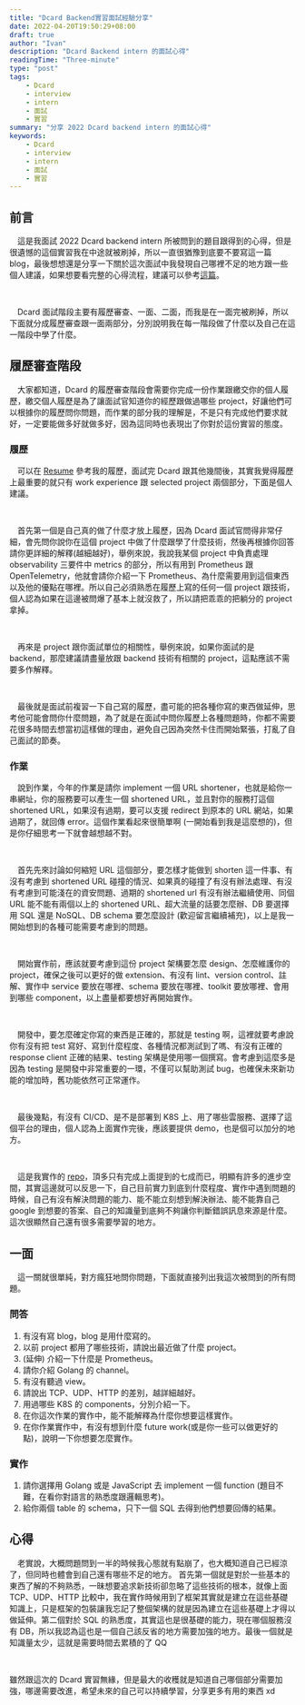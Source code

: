 ```yaml
---
title: "Dcard Backend實習面試經驗分享"
date: 2022-04-20T19:50:29+08:00
draft: true
author: "Ivan"
description: "Dcard Backend intern 的面試心得"
readingTime: "Three-minute"
type: "post"
tags:
    - Dcard
    - interview
    - intern
    - 面試
    - 實習
summary: "分享 2022 Dcard backend intern 的面試心得"
keywords:
    - Dcard
    - interview
    - intern
    - 面試
    - 實習
---
```


## 前言
&ensp;&ensp;這是我面試 2022 Dcard backend intern 所被問到的題目跟得到的心得，但是很遺憾的這個實習我在中途就被刷掉，所以一直很猶豫到底要不要寫這一篇 blog，最後想想還是分享一下關於這次面試中我發現自己哪裡不足的地方跟一些個人建議，如果想要看完整的心得流程，建議可以參考[這篇](https://blog.justin0u0.com/2021-Dcard-Web-Backend-Intern-%E9%9D%A2%E8%A9%A6%E7%B6%93%E9%A9%97%E5%88%86%E4%BA%AB/)。

</br>

&ensp;&ensp;Dcard 面試階段主要有履歷審查、一面、二面，而我是在一面完被刷掉，所以下面就分成履歷審查跟一面兩部分，分別說明我在每一階段做了什麼以及自己在這一階段中學了什麼。

## 履歷審查階段
&ensp;&ensp;大家都知道，Dcard 的履歷審查階段會需要你完成一份作業跟繳交你的個人履歷，繳交個人履歷是為了讓面試官知道你的經歷跟做過哪些 project，好讓他們可以根據你的履歷問你問題，而作業的部分我的理解是，不是只有完成他們要求就好，一定要能做多好就做多好，因為這同時也表現出了你對於這份實習的態度。

### 履歷
&ensp;&ensp;可以在 [Resume](https://blog.ivanouo.one/resume.pdf) 參考我的履歷，面試完 Dcard 跟其他幾間後，其實我覺得履歷上最重要的就只有 work experience 跟 selected project 兩個部分，下面是個人建議。

</br>

&ensp;&ensp;首先第一個是自己真的做了什麼才放上履歷，因為 Dcard 面試官問得非常仔細，會先問你說你在這個 project 中做了什麼跟學了什麼技術，然後再根據你回答請你更詳細的解釋(越細越好)，舉例來說，我說我某個 project 中負責處理 observability 三要件中 metrics 的部分，所以有用到 Prometheus 跟 OpenTelemetry，他就會請你介紹一下 Prometheus、為什麼需要用到這個東西以及他的優點在哪裡。所以自己必須熟悉在履歷上寫的任何一個 project 跟技術，個人認為如果在這邊被問爆了基本上就沒救了，所以請把乖乖的把躺分的 project 拿掉。

</br>

&ensp;&ensp;再來是 project 跟你面試單位的相關性，舉例來說，如果你面試的是 backend，那麼建議請盡量放跟 backend 技術有相關的 project，這點應該不需要多作解釋。

</br>

&ensp;&ensp;最後就是面試前複習一下自己寫的履歷，盡可能的把各種你寫的東西做延伸，思考他可能會問你什麼問題，為了就是在面試中問你履歷上各種問題時，你都不需要花很多時間去想當初這樣做的理由，避免自己因為突然卡住而開始緊張，打亂了自己面試的節奏。

### 作業
&ensp;&ensp;說到作業，今年的作業是請你 implement 一個 URL shortener，也就是給你一串網址，你的服務要可以產生一個 shortened URL，並且對你的服務打這個 shortened URL，如果沒有過期，要可以支援 redirect 到原本的 URL 網站，如果過期了，就回傳 error。這個作業看起來很簡單啊 (一開始看到我是這麼想的)，但是你仔細思考一下就會越想越不對。

</br>

&ensp;&ensp;首先先來討論如何縮短 URL 這個部分，要怎樣才能做到 shorten 這一件事、有沒有考慮到 shortened URL 碰撞的情況、如果真的碰撞了有沒有辦法處理、有沒有考慮到可能淺在的資安問題、過期的 shortened url 有沒有辦法繼續使用、同個 URL 能不能有兩個以上的 shortened URL、超大流量的話要怎麼辦、DB 要選擇用 SQL 還是 NoSQL、DB schema 要怎麼設計 (歡迎留言繼續補充)，以上是我一開始想到的各種可能需要考慮到的問題。

</br>

&ensp;&ensp;開始實作前，應該就要考慮到這份 project 架構要怎麼 design、怎麼維護你的 project，確保之後可以更好的做 extension、有沒有 lint、version control、註解、實作中 service 要放在哪裡、schema 要放在哪裡、toolkit 要放哪裡、會用到哪些 component，以上盡量都要想好再開始實作。

</br>

&ensp;&ensp;開發中，要怎麼確定你寫的東西是正確的，那就是 testing 啊，這裡就要考慮說你有沒有把 test 寫好、寫到什麼程度、各種情況都測試到了嗎、有沒有正確的 response client 正確的結果、testing 架構是使用哪一個撰寫。會考慮到這麼多是因為 testing 是開發中非常重要的一環，不僅可以幫助測試 bug，也確保未來新功能的增加時，舊功能依然可正常運作。

</br>

&ensp;&ensp;最後幾點，有沒有 CI/CD、是不是部署到 K8S 上、用了哪些雲服務、選擇了這個平台的理由，個人認為上面實作完後，應該要提供 demo，也是個可以加分的地方。

</br>

&ensp;&ensp;這是我實作的 [repo](https://github.com/tsw303005/Dcard-URL-Shortener)，頂多只有完成上面提到的七成而已，明顯有許多的進步空間，其實這邊就可以反思一下，自己目前實力到底到什麼程度、實作中遇到問題的時候，自己有沒有解決問題的能力、能不能立刻想到解決辦法、能不能靠自己 google 到想要的答案、自己的知識量到底夠不夠讓你判斷錯誤訊息來源是什麼。這次很顯然自己還有很多需要學習的地方。

## 一面
&ensp;&ensp;這一關就很單純，對方瘋狂地問你問題，下面就直接列出我這次被問到的所有問題。
</br>

### 問答
1. 有沒有寫 blog，blog 是用什麼寫的。
2. 以前 project 都用了哪些技術，請說出最近做了什麼 project。
3. (延伸) 介紹一下什麼是 Prometheus。
4. 請你介紹 Golang 的 channel。
5. 有沒有聽過 view。
6. 請說出 TCP、UDP、HTTP 的差別，越詳細越好。
7. 用過哪些 K8S 的 components，分別介紹一下。
8. 在你這次作業的實作中，能不能解釋為什麼你想要這樣實作。
9. 在你作業實作中，有沒有想到什麼 future work(或是你一些可以做更好的點)，說明一下你想要怎麼實作。

### 實作
1. 請你選擇用 Golang 或是 JavaScript 去 implement 一個 function (題目不難，在看你對語言的熟悉度跟邏輯思考)。
2. 給你兩個 table 的 schema，只下一個 SQL 去得到他們想要回傳的結果。

## 心得
&ensp;&ensp;老實說，大概問題問到一半的時候我心態就有點崩了，也大概知道自己已經涼了，但同時也體會到自己還有哪些不足的地方。
首先第一個就是對於一些基本的東西了解的不夠熟悉，一昧想要追求新技術卻忽略了這些技術的根本，就像上面 TCP、UDP、HTTP 比較中，我在實作時候用到了框架其實就是建立在這些基礎知識上，只是框架的包裝讓我忘記了整個架構的就是因為建立在這些基礎上才得以做延伸。第二個對於 SQL 的熟悉度，其實這也是很基礎的能力，現在哪個服務沒有 DB，所以我認為這也是一個自己該反省的地方需要加強的地方。最後一個就是知識量太少，這就是需要時間去累積的了 QQ

</br>

雖然跟這次的 Dcard 實習無緣，但是最大的收穫就是知道自己哪個部分需要加強，哪邊需要改進，希望未來的自己可以持續學習，分享更多有用的東西 xd

